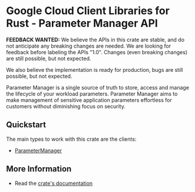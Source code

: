 # Google Cloud Client Libraries for Rust - Parameter Manager API

<!-- Code generated by sidekick. DO NOT EDIT. -->

**FEEDBACK WANTED:** We believe the APIs in this crate are stable, and
do not anticipate any breaking changes are needed. We are looking for
feedback before labeling the APIs "1.0". Changes (even breaking changes)
are still possible, but not expected.

We also believe the implementation is ready for production, bugs are
still possible, but not expected.

Parameter Manager is a single source of truth to store, access and manage
the lifecycle of your workload parameters. Parameter Manager aims to make
management of sensitive application parameters effortless for customers
without diminishing focus on security.

## Quickstart

The main types to work with this crate are the clients:

- [ParameterManager]

## More Information

- Read the [crate's documentation](https://docs.rs/google-cloud-parametermanager-v1/latest/google-cloud-parametermanager-v1)

[ParameterManager]: https://docs.rs/google-cloud-parametermanager-v1/latest/google_cloud_parametermanager_v1/client/struct.ParameterManager.html
